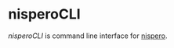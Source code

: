 # nisperoCLI

*nisperoCLI* is command line interface for [nispero](https://github.com/ohnosequences/nispero).

